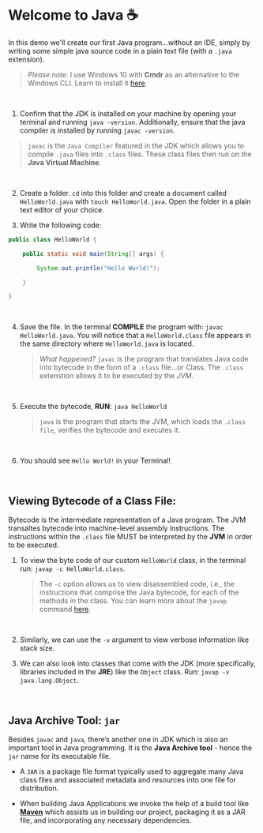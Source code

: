 # Welcome to Java :coffee:
In this demo we'll create our first Java program...without an IDE, simply by writing some simple java source code in a plain text file (with a `.java` extension).

> *Please note:* I use Windows 10 with **Cmdr** as an alternative to the Windows CLI.  Learn to install it [here](https://medium.com/@alikingravi/installing-cmder-as-an-alternative-windows-command-line-tool-202b866115d9).

<br>

1. Confirm that the JDK is installed on your machine by opening your terminal and running `java -version`.  Additionally, ensure that the java compiler is installed by running `javac -version`.

> `javac` is the `Java Compiler` featured in the JDK which allows you to compile `.java` files into `.class` files.  These class files then run on the **Java Virtual Machine**.

<br>

2. Create a folder. `cd` into this folder and create a document called `HelloWorld.java` with `touch HelloWorld.java`. Open the folder in a plain text editor of your choice.

3. Write the following code:

```java
public class HelloWorld {

    public static void main(String[] args) {

        System.out.println("Hello World!");

    } 

}
```

<br>

4. Save the file. In the terminal **COMPILE** the program with: `javac HelloWorld.java`.  You will notice that a `HelloWorld.class` file appears in the same directory where `HelloWorld.java` is located.
    
    > *What happened?* `javac` is the program that translates Java code into bytecode in the form of a `.class` file...or Class. The `.class` extenstion allows it to be executed by the *JVM*.

<br>

5. Execute the bytecode, **RUN**: `java HelloWorld`

    > `java` is the program that starts the JVM, which loads the `.class file`, verifies the bytecode and executes it.
    
<br>

6. You should see `Hello World!` in your Terminal!

<br>

## Viewing Bytecode of a Class File:
Bytecode is the intermediate representation of a Java program. The JVM transaltes bytecode into machine-level assembly instructions. The instructions within the `.class` file MUST be interpreted by the **JVM** in order to be executed.

1. To view the byte code of our custom `HelloWorld` class, in the terminal run: `javap -c HelloWorld.class`.

    > The `-c` option allows us to view disassembled code, i.e., the instructions that comprise the Java bytecode, for each of the methods in the class.  You can learn more about the `javap` command [here](https://docs.oracle.com/javase/7/docs/technotes/tools/windows/javap.html).
    
<br>

2. Similarly, we can use the `-v` argument to view verbose information like stack size.

3. We can also look into classes that come with the JDK (more specifically, libraries included in the **JRE**) like the `Object` class. Run: `javap -v java.lang.Object`.

<br>

## Java Archive Tool: `jar`
Besides `javac` and `java`, there’s another one in JDK which is also an important tool in Java programming. It is the **Java Archive tool** - hence the `jar` name for its executable file.

- A `JAR` is a package file format typically used to aggregate many Java class files and associated metadata and resources into one file for distribution.

- When building Java Applications we invoke the help of a build tool like [**Maven**](https://www.youtube.com/watch?v=2axtcJHP0RA) which assists us in building our project, packaging it as a JAR file, and incorporating any necessary dependencies.

